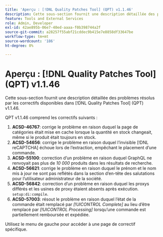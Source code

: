 ```yaml
---
title: 'Aperçu : [!DNL Quality Patches Tool] (QPT) v1.1.46'
description: Cette sous-section fournit une description détaillée des problèmes résolus par les correctifs disponibles dans [!DNL Quality Patches Tool] (QPT) v1.1.46.
feature: Tools and External Services
role: Admin, Developer
exl-id: 42ae895b-06e7-40ed-aaaa-f0b398744a2f
source-git-commit: a28257f55abf21cddec9b415e7e8858df33647be
workflow-type: tm+mt
source-wordcount: '186'
ht-degree: 0%

---
```


# Aperçu : [!DNL Quality Patches Tool] (QPT) v1.1.46

Cette sous-section fournit une description détaillée des problèmes résolus par les correctifs disponibles dans [!DNL Quality Patches Tool] (QPT) v1.1.46.

QPT v1.1.46 comprend les correctifs suivants :

1. **ACSD-46767**: corrige le problème en raison duquel la page de catégories était mise en cache lorsque la quantité en stock changeait, même si le produit était toujours en stock.
1. **ACSD-54656**: corrige le problème en raison duquel l’invisible [!DNL reCAPTCHA] échoue lors de l’extraction, empêchant le placement d’une commande.
1. **ACSD-55100**: correction d’un problème en raison duquel GraphQL ne renvoyait pas plus de *10 000* produits dans les résultats de recherche.
1. **ACSD-56621**: corrige le problème en raison duquel le prénom et le nom mis à jour ne sont pas reflétés dans la section d’en-tête des salutations pour l’utilisateur administrateur de la société.
1. **ACSD-56842**: correction d’un problème en raison duquel les proxys différés et les usines de proxy étaient absents après exécution. `setup:di:compile`.
1. **ACSD-57003**: résout le problème en raison duquel l’état de la commande était remplacé par *[!UICONTROL Complete]* au lieu d’être remplacé par *[!UICONTROL Processing]* lorsqu’une commande est partiellement remboursée et expédiée.

Utilisez le menu de gauche pour accéder à une page de correctif spécifique.
